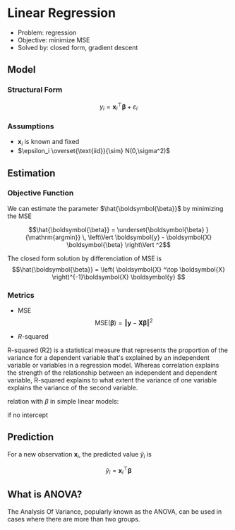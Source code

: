 

# Linear Regression

- Problem: regression
- Objective: minimize MSE
- Solved by: closed form, gradient descent

## Model

### Structural Form
$$y_i  = \boldsymbol{x}_i ^\top \boldsymbol{\beta}  + \varepsilon_i $$

### Assumptions

- $\boldsymbol{x}_i$ is known and fixed
- $\epsilon_i \overset{\text{iid}}{\sim}   N(0,\sigma^2)$


## Estimation

### Objective Function

We can estimate the parameter $\hat{\boldsymbol{\beta}}$ by minimizing the MSE

$$\hat{\boldsymbol{\beta}} =  \underset{\boldsymbol{\beta} }{\mathrm{argmin}} \, \left\Vert \boldsymbol{y}  - \boldsymbol{X}  \boldsymbol{\beta}  \right\Vert ^2$$

The closed form solution by differenciation of MSE is
$$\hat{\boldsymbol{\beta}} = \left( \boldsymbol{X} ^\top \boldsymbol{X}   \right)^{-1}\boldsymbol{X} \boldsymbol{y}  $$


### Metrics

- MSE
$$\mathrm{MSE}(\boldsymbol{\beta}) = \left\Vert \boldsymbol{y}  - \boldsymbol{X}  \boldsymbol{\beta}  \right\Vert ^2$$

- $R$-squared

R-squared (R2) is a statistical measure that represents the proportion of the variance for a dependent variable that's explained by an independent variable or variables in a regression model. Whereas correlation explains the strength of the relationship between an independent and dependent variable, R-squared explains to what extent the variance of one variable explains the variance of the second variable.

relation with $\beta$ in simple linear models:

if no intercept

## Prediction

For a new observation $\boldsymbol{x}_i$, the predicted value $\hat{y}_i$ is

$$\hat{y}_i = \boldsymbol{x}_i^\top \boldsymbol{\beta}$$





## What is ANOVA?
The Analysis Of Variance, popularly known as the ANOVA, can be used in cases where there are more than two groups.
